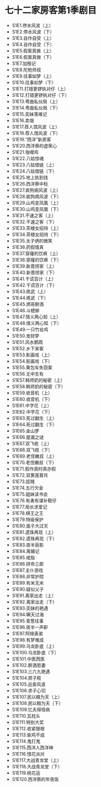 # 七十二家房客第1季剧目
* S1E1.停水风波（上）
* S1E2.停水风波（下）
* S1E3.自作自受（上）
* S1E4.自作自受（下）
* S1E5.假案真做（上）
* S1E6.假案真做（下）
* S1E7.加租记
* S1E8.陀枪师叔
* S1E9.往事如梦（上）
* S1E10.往事如梦（下）
* S1E11.打错更锣执对仔（上）
* S1E12.打错更锣执对仔（下）
* S1E13.粤曲私伙局（上）
* S1E14.粤曲私伙局（下）
* S1E15.奀妹落难记
* S1E16.卖烟
* S1E17.荐人馆风波（上）
* S1E18.荐人馆风波（下）
* S1E19.“西洋”新房客
* S1E20.西洋蔡的虚荣心
* S1E21.咖喱鸡
* S1E22.八姑惊魂
* S1E23.八姑借链（上）
* S1E24.八姑借链（下）
* S1E25.地上执到钱
* S1E26.西洋蔡中标
* S1E27.疯狗病风波（上）
* S1E28.疯狗病风波（下）
* S1E29.山鸡变凤凰（上）
* S1E30.山鸡变凤凰（下）
* S1E31.不速之客（上）
* S1E32.不速之客（下）
* S1E33.茶楼女招待（上）
* S1E34.茶楼女招待（下）
* S1E35.太子炳的微笑
* S1E36.药假情真
* S1E37.穿窿的饮裤（上）
* S1E38.穿窿的饮裤（下）
* S1E39.新晋捞家（上）
* S1E40.新晋捞家（下）
* S1E41.千谎百计（上）
* S1E42.千谎百计（下）
* S1E43.练武（上）
* S1E44.练武（下）
* S1E45.炳哥醉酒
* S1E46.斗蟋蟀
* S1E47.情义两心知（上）
* S1E48.情义两心知（下）
* S1E49.一只竹丝鸡
* S1E50.发财梦
* S1E51.风水鹦鹉
* S1E52.乡下来客
* S1E53.影画戏（上）
* S1E54.影画戏（下）
* S1E55.黄包车失窃案
* S1E56.无中生有
* S1E57.韩师奶的秘密（上）
* S1E58.韩师奶的秘密（下）
* S1E59.收音机（上）
* S1E60.收音机（下）
* S1E61.中字花（上）
* S1E62.中字花（下）
* S1E63.死过翻生（上）
* S1E64.死过翻生（下）
* S1E65.金山梦
* S1E66.屋漏之谜
* S1E67.双飞榄（上）
* S1E68.双飞榄（下）
* S1E69.老侄嫩叔（上）
* S1E70.老侄嫩叔（下）
* S1E71.假作真时真亦假
* S1E72.双黄莲蓉月
* S1E73.捉贼
* S1E74.五行欠金
* S1E75.姐妹读书会
* S1E76.有勇有谋补鞋仔
* S1E77.局长求爱记
* S1E78.棋王之王
* S1E79.特级保护
* S1E80.面子大过天
* S1E81.遗珠再现（上）
* S1E82.遗珠再现（下）
* S1E83.夜半丽影
* S1E84.离婚记
* S1E85.戒指
* S1E86.拼命三郎
* S1E87.主仆游戏
* S1E88.非常护院
* S1E89.有米无米
* S1E90.疑似父子
* S1E91.离家出走（上）
* S1E92.离家出走（下）
* S1E93.奀妹的艳遇
* S1E94.瞒天过海
* S1E95.青葱往事
* S1E96.夜半一声鼾
* S1E97.阿禄表弟
* S1E98.有梦难成
* S1E99.乌龙卧底（上）
* S1E100.乌龙卧底（下）
* S1E101.中医西医
* S1E102.醉酒思妻
* S1E103.三六九艳遇
* S1E104.原子榄
* S1E105.巡查风波
* S1E106.求子心切
* S1E107.民以粮为天（上）
* S1E108.民以粮为天（下）
* S1E109.忆夫得怪病
* S1E110.瓦枕头
* S1E111.特别大奖
* S1E112.收紧银根
* S1E113.偷鸡不成
* S1E114.鬼打鬼
* S1E115.西洋人西洋神
* S1E116.惜花派对
* S1E117.大战青龙堂（上）
* S1E118.大战青龙堂（下）
* S1E119.桃花运
* S1E120.西洋蔡的年夜饭
<!-- 内容基于[闲看蜜蜂由蜜意]整理内容进行二次整理 https://space.bilibili.com/512513078 出处：bilibili -->